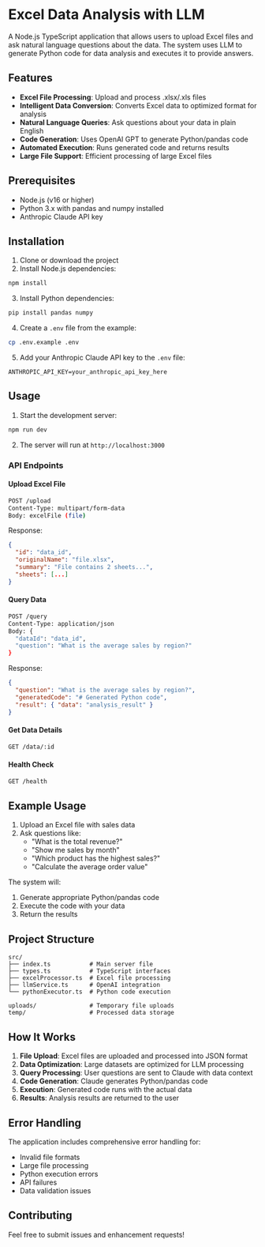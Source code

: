 # Excel Data Analysis with LLM

A Node.js TypeScript application that allows users to upload Excel files and ask natural language questions about the data. The system uses LLM to generate Python code for data analysis and executes it to provide answers.

## Features

- **Excel File Processing**: Upload and process .xlsx/.xls files
- **Intelligent Data Conversion**: Converts Excel data to optimized format for analysis
- **Natural Language Queries**: Ask questions about your data in plain English
- **Code Generation**: Uses OpenAI GPT to generate Python/pandas code
- **Automated Execution**: Runs generated code and returns results
- **Large File Support**: Efficient processing of large Excel files

## Prerequisites

- Node.js (v16 or higher)
- Python 3.x with pandas and numpy installed
- Anthropic Claude API key

## Installation

1. Clone or download the project
2. Install Node.js dependencies:
```bash
npm install
```

3. Install Python dependencies:
```bash
pip install pandas numpy
```

4. Create a `.env` file from the example:
```bash
cp .env.example .env
```

5. Add your Anthropic Claude API key to the `.env` file:
```
ANTHROPIC_API_KEY=your_anthropic_api_key_here
```

## Usage

1. Start the development server:
```bash
npm run dev
```

2. The server will run at `http://localhost:3000`

### API Endpoints

#### Upload Excel File
```bash
POST /upload
Content-Type: multipart/form-data
Body: excelFile (file)
```

Response:
```json
{
  "id": "data_id",
  "originalName": "file.xlsx",
  "summary": "File contains 2 sheets...",
  "sheets": [...]
}
```

#### Query Data
```bash
POST /query
Content-Type: application/json
Body: {
  "dataId": "data_id",
  "question": "What is the average sales by region?"
}
```

Response:
```json
{
  "question": "What is the average sales by region?",
  "generatedCode": "# Generated Python code",
  "result": { "data": "analysis_result" }
}
```

#### Get Data Details
```bash
GET /data/:id
```

#### Health Check
```bash
GET /health
```

## Example Usage

1. Upload an Excel file with sales data
2. Ask questions like:
   - "What is the total revenue?"
   - "Show me sales by month"
   - "Which product has the highest sales?"
   - "Calculate the average order value"

The system will:
1. Generate appropriate Python/pandas code
2. Execute the code with your data
3. Return the results

## Project Structure

```
src/
├── index.ts           # Main server file
├── types.ts           # TypeScript interfaces
├── excelProcessor.ts  # Excel file processing
├── llmService.ts      # OpenAI integration
└── pythonExecutor.ts  # Python code execution

uploads/               # Temporary file uploads
temp/                  # Processed data storage
```

## How It Works

1. **File Upload**: Excel files are uploaded and processed into JSON format
2. **Data Optimization**: Large datasets are optimized for LLM processing
3. **Query Processing**: User questions are sent to Claude with data context
4. **Code Generation**: Claude generates Python/pandas code
5. **Execution**: Generated code runs with the actual data
6. **Results**: Analysis results are returned to the user

## Error Handling

The application includes comprehensive error handling for:
- Invalid file formats
- Large file processing
- Python execution errors
- API failures
- Data validation issues

## Contributing

Feel free to submit issues and enhancement requests!